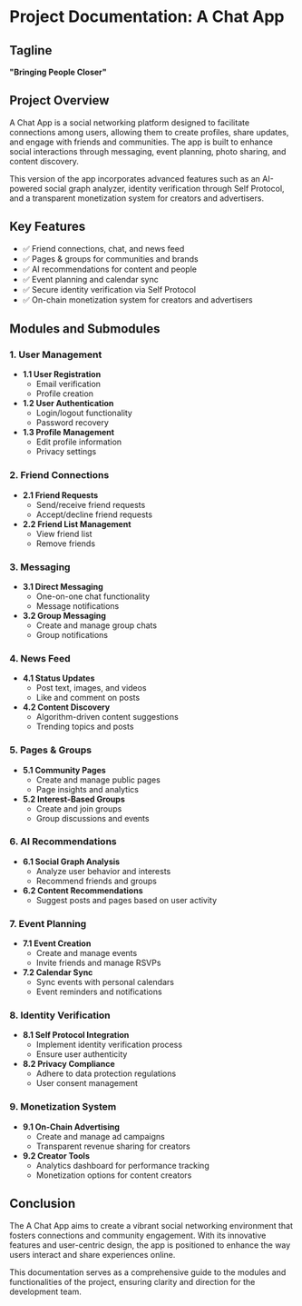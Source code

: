 # Project Documentation: A Chat App

## Tagline
**"Bringing People Closer"**

## Project Overview
A Chat App is a social networking platform designed to facilitate connections among users, allowing them to create profiles, share updates, and engage with friends and communities. The app is built to enhance social interactions through messaging, event planning, photo sharing, and content discovery. 

This version of the app incorporates advanced features such as an AI-powered social graph analyzer, identity verification through Self Protocol, and a transparent monetization system for creators and advertisers.

## Key Features
- ✅ Friend connections, chat, and news feed
- ✅ Pages & groups for communities and brands
- ✅ AI recommendations for content and people
- ✅ Event planning and calendar sync
- ✅ Secure identity verification via Self Protocol
- ✅ On-chain monetization system for creators and advertisers

## Modules and Submodules

### 1. User Management
   - **1.1 User Registration**
     - Email verification
     - Profile creation
   - **1.2 User Authentication**
     - Login/logout functionality
     - Password recovery
   - **1.3 Profile Management**
     - Edit profile information
     - Privacy settings

### 2. Friend Connections
   - **2.1 Friend Requests**
     - Send/receive friend requests
     - Accept/decline friend requests
   - **2.2 Friend List Management**
     - View friend list
     - Remove friends

### 3. Messaging
   - **3.1 Direct Messaging**
     - One-on-one chat functionality
     - Message notifications
   - **3.2 Group Messaging**
     - Create and manage group chats
     - Group notifications

### 4. News Feed
   - **4.1 Status Updates**
     - Post text, images, and videos
     - Like and comment on posts
   - **4.2 Content Discovery**
     - Algorithm-driven content suggestions
     - Trending topics and posts

### 5. Pages & Groups
   - **5.1 Community Pages**
     - Create and manage public pages
     - Page insights and analytics
   - **5.2 Interest-Based Groups**
     - Create and join groups
     - Group discussions and events

### 6. AI Recommendations
   - **6.1 Social Graph Analysis**
     - Analyze user behavior and interests
     - Recommend friends and groups
   - **6.2 Content Recommendations**
     - Suggest posts and pages based on user activity

### 7. Event Planning
   - **7.1 Event Creation**
     - Create and manage events
     - Invite friends and manage RSVPs
   - **7.2 Calendar Sync**
     - Sync events with personal calendars
     - Event reminders and notifications

### 8. Identity Verification
   - **8.1 Self Protocol Integration**
     - Implement identity verification process
     - Ensure user authenticity
   - **8.2 Privacy Compliance**
     - Adhere to data protection regulations
     - User consent management

### 9. Monetization System
   - **9.1 On-Chain Advertising**
     - Create and manage ad campaigns
     - Transparent revenue sharing for creators
   - **9.2 Creator Tools**
     - Analytics dashboard for performance tracking
     - Monetization options for content creators

## Conclusion
The A Chat App aims to create a vibrant social networking environment that fosters connections and community engagement. With its innovative features and user-centric design, the app is positioned to enhance the way users interact and share experiences online. 

This documentation serves as a comprehensive guide to the modules and functionalities of the project, ensuring clarity and direction for the development team.